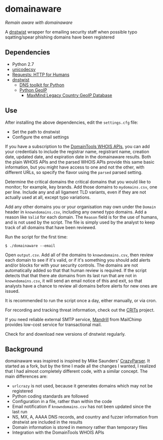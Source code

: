 # domainaware
 *Remain aware with domainaware*

A [dnstwist](https://github.com/elceef/dnstwist) wrapper for emailing security staff when possible typo sqatting/spear 
phishing domains have been registered

## Dependencies

- Python 2.7
- [unicodecsv](https://pypi.python.org/pypi/unicodecsv)
- [Requests: HTTP for Humans](http://www.python-requests.org/)
- [dnstwist](https://github.com/elceef/dnstwist)
  - [DNS toolkit for Python](http://www.dnspython.org/)
  - [Python GeoIP](https://pypi.python.org/pypi/GeoIP/)
    - [MaxMind Legacy Country GeoIP Database](https://dev.maxmind.com/geoip/legacy/install/country/)

## Use

After installing the above dependencies, edit the `settings.cfg` file:

- Set the path to dnstwist
- Configure the email settings

If you have a subscription to the 
[DomainTools WHOIS APIs](https://www.domaintools.com/products/api-integration/pricing/), you can add your credentials to
include the registrar name, registrant name, creation date, updated date, and expiration date in the domainaware
results. Both the plain WHOIS APIs and the parsed WHOIS APIs provide this same basic information, but you might have 
access to one and not the other, with different URLs, so specify the flavor using the `parsed` parsed setting.

Determine the critical domains the critical domains that you would like to monitor; for example, key brands.
Add those domains to `mydomains.csv`, one per line. Include any and all ligament TLD variants, even if they are not
actually used at all, except typo variations.

Add any other domains you or your organisation may own under the `Domain` header in `knowndomains.csv`, including any 
owned typo domains. Add a reason like `Valid` for each domain. The `Reason` field is for the use of humans, and is not 
used by the script. The file is simply used by the analyst to keep track of all domains that have been reviewed.

Run the script for the first time:

    $ ./domainaware --email

Open `output.csv`. Add all of the domains to `knowndomains.csv`, then review each domain to see if it's valid, or 
if it's something you should add alerts and/or blocks for with your security controls. The domains are not automatically
added so that that human review is required. If the script detects that that there ate domains from its last run that 
are not in `knowndomains.csv`, it will send an email notice of this and exit, so that analysts have a chance to review
all domains before alerts for new ones are issued.

It is recommended to run the script once a day, either manually, or via cron. 

For recording and tracking threat information, check out the [CRITs](https://github.com/crits/crits) project.

If you need reliable external SMTP service, [Mandrill](https://www.mandrill.com/) from MailChimp 
provides low-cost service for transactional mail.

Check for and download new versions of dnstwist regularly.

## Background

domainaware was inspired is inspired by Mike Saunders' [CrazyParser](https://github.com/hardwaterhacker/CrazyParser).
It started as a fork, but by the time I made all the changes I wanted, I realized that I had almost completely different
code, with a similar concept. The main differences are:

- `urlcrazy` is not used, because it generates domains which may not be registered
- Python coding standards are followed
- Configuration in a file, rather than within the code
- Email notification if `knowndomains.csv` has not been updated since the last run 
- NS, MX, A, AAAA DNS records, and country and fuzzer information from dnstwist are included in the results
- Domain information is stored in memory rather than temporary files
- Integration with the DomainTools WHOIS APIs
